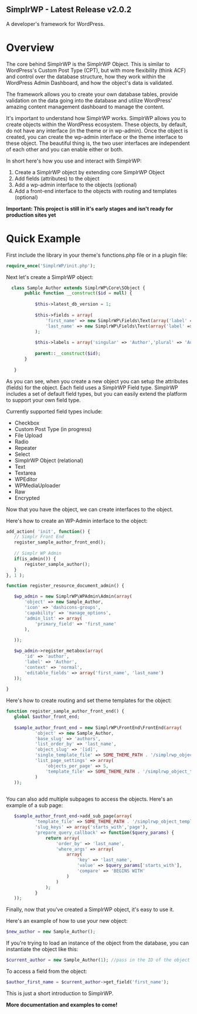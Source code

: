 ## SimplrWP - Latest Release v2.0.2
A developer's framework for WordPress.

# Overview
 The core behind SimplrWP is the SimplrWP Object.  This is similar to WordPress's Custom Post Type (CPT), but with more flexibility (think ACF) and control over the database structure, how they work within the WordPress Admin Dashboard, and how the object's data is validated. 
 
 The framework allows you to create your own database tables, provide validation on the data going into the database and utilize WordPress' amazing content management dashboard to manage the content.
 
 It's important to understand how SimplrWP works.  SimplrWP allows you to create objects within the WordPress ecosystem.  These objects, by default, do not have any interface (in the theme or in wp-admin).  Once the object is created, you can create the wp-admin interface or the theme interface to these object. The beautiful thing is, the two user interfaces are independent of each other and you can enable either or both.
 
 In short here's how you use and interact with SimplrWP:
 1. Create a SimplrWP object by extending core SimplrWP Object
 2. Add fields (attributes) to the object
 3. Add a wp-admin interface to the objects (optional)
 4. Add a front-end interface to the objects with routing and templates (optional)
 
**Important: This project is still in it's early stages and isn't ready for production sites yet**
  
# Quick Example
 
 First include the library in your theme's functions.php file or in a plugin file:
 ```php
 require_once('SimplrWP/init.php');
 ```
 
 Next let's create a SimplrWP object:
 ```php
   class Sample_Author extends SimplrWP\Core\SObject {
		public function __construct($id = null) {
	
			$this->latest_db_version = 1;
	
			$this->fields = array(
				'first_name' => new SimplrWP\Fields\Text(array('label' => 'First Name')),
				'last_name' => new SimplrWP\Fields\Text(array('label' => 'Last Name'))
			);
			
			$this->labels = array('singular' => 'Author','plural' => 'Authors');
	
			parent::__construct($id);
		}
	
	}
 ```
 
 As you can see, when you create a new object you can setup the attributes (fields)
 for the object.  Each field uses a SimplrWP Field type.  SimplrWP includes a set of default
 field types, but you can easily extend the platform to support your own field type.
 
 Currently supported field types include:
 - Checkbox
 - Custom Post Type (in progress)
 - File Upload
 - Radio
 - Repeater
 - Select
 - SimplrWP Object (relational)
 - Text
 - Textarea
 - WPEditor
 - WPMediaUploader
 - Raw
 - Encrypted
 
Now that you have the object, we can create interfaces to the object.
 
 Here's how to create an WP-Admin interface to the object:
 ```php
 add_action( 'init', function() {
	// Simplr Front End
	register_sample_author_front_end();
	
    // Simplr WP Admin
    if(is_admin()) {
    	register_sample_author();
    }
 }, 1 );

 function register_resource_document_admin() {

	$wp_admin = new SimplrWP\WPAdmin\Admin(array(
		'object' => new Sample_Author,
		'icon' => 'dashicons-groups',
		'capability' => 'manage_options',
		'admin_list' => array(
			'primary_field' => 'first_name'
		),
		
	));

	$wp_admin->register_metabox(array(
		'id' => 'author',
		'label' => 'Author',
		'context' => 'normal',
		'editable_fields' => array('first_name', 'last_name')
	));
	
 }
 ```
 
 Here's how to create routing and set theme templates for the object:
 ```php
 function register_sample_author_front_end() {
	global $author_front_end;
	
	$sample_author_front_end = new SimplrWP\FrontEnd\FrontEnd(array(
			'object' => new Sample_Author,
			'base_slug' => 'authors',
			'list_order_by' => 'last_name',
			'object_slug' => '[id]',
			'single_template_file' => SOME_THEME_PATH . '/simplrwp_object_templates/authors/single.php',
			'list_page_settings' => array(
				'objects_per_page' => 5,
				'template_file' => SOME_THEME_PATH . '/simplrwp_object_templates/authors/list.php'
			)
	));
	
 ```
 
 You can also add multiple subpages to access the objects.  Here's an example of a sub page:
 ```php
	$sample_author_front_end->add_sub_page(array(
			'template_file' => SOME_THEME_PATH . '/simplrwp_object_templates/authors/last_name_starts_with.php',
			'slug_keys' => array('starts_with','page'),
			'prepare_query_callback' => function($query_params) {
				return array(
					'order_by' => 'last_name',
					'where_args' => array(
						array(
							'key' => 'last_name',
							'value' => $query_params['starts_with'],
							'compare' => 'BEGINS WITH'
						)
					)
				);
			}
	));
 ```

 Finally, now that you've created a SimplrWP object, it's easy to use it.
 
 Here's an example of how to use your new object:
 ```php
 $new_author = new Sample_Author();
 ```
 If you're trying to load an instance of the object from the database, you can instantiate
 the object like this:
 ```php
 $current_author = new Sample_Author(1); //pass in the ID of the object
 ```
 
 To access a field from the object:
 ```php
 $author_first_name = $current_author->get_field('first_name');
 ```
 
 This is just a short introduction to SimplrWP.  
 
 **More documentation and examples to come!**
 
